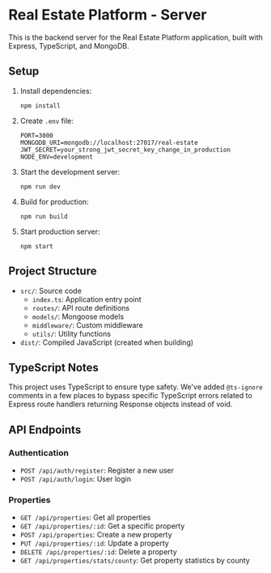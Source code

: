 # Real Estate Platform - Server

This is the backend server for the Real Estate Platform application, built with Express, TypeScript, and MongoDB.

## Setup

1. Install dependencies:
   ```
   npm install
   ```

2. Create `.env` file:
   ```
   PORT=3000
   MONGODB_URI=mongodb://localhost:27017/real-estate
   JWT_SECRET=your_strong_jwt_secret_key_change_in_production
   NODE_ENV=development
   ```

3. Start the development server:
   ```
   npm run dev
   ```

4. Build for production:
   ```
   npm run build
   ```

5. Start production server:
   ```
   npm start
   ```

## Project Structure

- `src/`: Source code
  - `index.ts`: Application entry point
  - `routes/`: API route definitions
  - `models/`: Mongoose models
  - `middleware/`: Custom middleware
  - `utils/`: Utility functions
- `dist/`: Compiled JavaScript (created when building)

## TypeScript Notes

This project uses TypeScript to ensure type safety. We've added `@ts-ignore` comments in a few places to bypass specific TypeScript errors related to Express route handlers returning Response objects instead of void.

## API Endpoints

### Authentication
- `POST /api/auth/register`: Register a new user
- `POST /api/auth/login`: User login

### Properties
- `GET /api/properties`: Get all properties
- `GET /api/properties/:id`: Get a specific property
- `POST /api/properties`: Create a new property
- `PUT /api/properties/:id`: Update a property
- `DELETE /api/properties/:id`: Delete a property
- `GET /api/properties/stats/county`: Get property statistics by county 